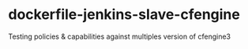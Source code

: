# dockerfile-jenkins-slave-cfengine
Testing policies &amp; capabilities against multiples version of cfengine3
